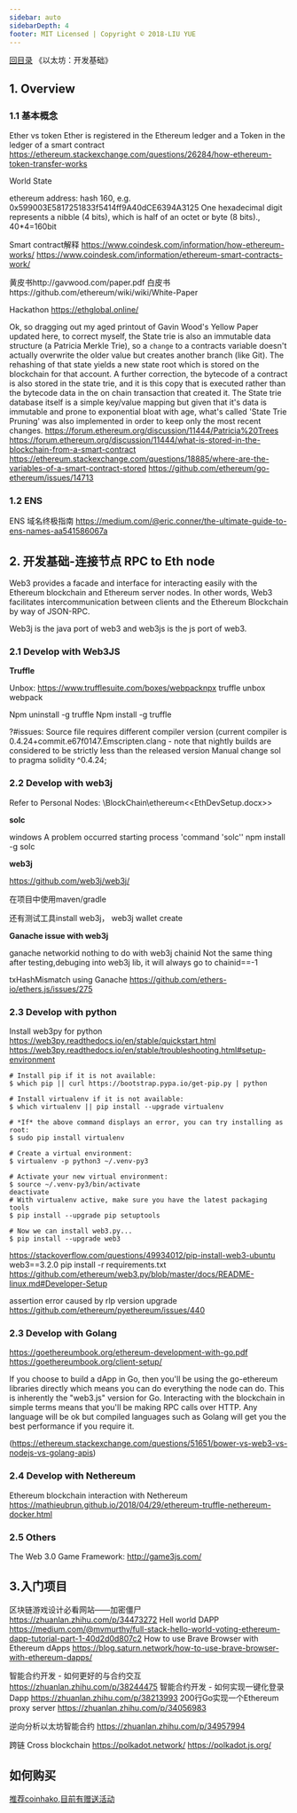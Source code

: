 ```yaml
---
sidebar: auto
sidebarDepth: 4
footer: MIT Licensed | Copyright © 2018-LIU YUE
---
```


[回目录](/docs/blockchain)  《以太坊：开发基础》

## 1. Overview

### 1.1 基本概念

Ether vs token
Ether is registered in the Ethereum ledger and a Token in the ledger of a smart contract
https://ethereum.stackexchange.com/questions/26284/how-ethereum-token-transfer-works

World State

ethereum address: hash 160,  e.g. 0x599003E5817251833f5414ff9A40dCE6394A3125
One hexadecimal digit represents a nibble (4 bits), which is half of an octet or byte (8 bits).,  40*4=160bit

Smart contract解释
https://www.coindesk.com/information/how-ethereum-works/
https://www.coindesk.com/information/ethereum-smart-contracts-work/

黄皮书http://gavwood.com/paper.pdf
白皮书https://github.com/ethereum/wiki/wiki/White-Paper

Hackathon https://ethglobal.online/

Ok, so dragging out my aged printout of Gavin Wood's Yellow Paper updated here, to correct myself, the State trie is also an immutable data structure (a Patricia Merkle Trie), so a `change` to a contracts variable doesn't actually overwrite the older value but creates another branch (like Git). The rehashing of that state yields a new state root which is stored on the blockchain for that account.
A further correction, the bytecode of a contract is also stored in the state trie, and it is this copy that is executed rather than the bytecode data in the on chain transaction that created it.
The State trie database itself is a simple key/value mapping but given that it's data is immutable and prone to exponential bloat with age, what's called 'State Trie Pruning' was also implemented in order to keep only the most recent changes.
https://forum.ethereum.org/discussion/11444/Patricia%20Trees
https://forum.ethereum.org/discussion/11444/what-is-stored-in-the-blockchain-from-a-smart-contract
https://ethereum.stackexchange.com/questions/18885/where-are-the-variables-of-a-smart-contract-stored
https://github.com/ethereum/go-ethereum/issues/14713

### 1.2 ENS

ENS 域名终极指南 https://medium.com/@eric.conner/the-ultimate-guide-to-ens-names-aa541586067a

## 2. 开发基础-连接节点 RPC to Eth node

Web3 provides a facade and interface for interacting easily with the Ethereum blockchain and Ethereum server nodes. In other words, Web3 facilitates intercommunication between clients and the Ethereum Blockchain by way of JSON-RPC.

Web3j is the java port of web3 and web3js is the js port of web3.


### 2.1 Develop with Web3JS

**Truffle**

Unbox: https://www.trufflesuite.com/boxes/webpacknpx truffle unbox webpack

Npm uninstall -g truffle
Npm install -g truffle

?#issues: Source file requires different compiler version (current compiler is 0.4.24+commit.e67f0147.Emscripten.clang - note that nightly builds are considered to be strictly less than the released version
Manual change sol to pragma solidity ^0.4.24;

### 2.2 Develop with web3j
<span sytle="color:red">Refer to Personal Nodes: \BlockChain\ethereum\<<EthDevSetup.docx>></span>

**solc**

windows A problem occurred starting process 'command 'solc''
npm install -g solc

**web3j**

https://github.com/web3j/web3j/

在项目中使用maven/gradle 

还有测试工具install web3j，
web3j wallet create

**Ganache issue with web3j**

ganache networkid nothing to do with web3j chainid
Not the same thing after testing,debuging into web3j lib, it will always go to chainid==-1

txHashMismatch using Ganache
https://github.com/ethers-io/ethers.js/issues/275

### 2.3 Develop with python

Install web3py for python
https://web3py.readthedocs.io/en/stable/quickstart.html
https://web3py.readthedocs.io/en/stable/troubleshooting.html#setup-environment
```
# Install pip if it is not available:
$ which pip || curl https://bootstrap.pypa.io/get-pip.py | python

# Install virtualenv if it is not available:
$ which virtualenv || pip install --upgrade virtualenv

# *If* the above command displays an error, you can try installing as root:
$ sudo pip install virtualenv

# Create a virtual environment:
$ virtualenv -p python3 ~/.venv-py3

# Activate your new virtual environment:
$ source ~/.venv-py3/bin/activate
deactivate
# With virtualenv active, make sure you have the latest packaging tools
$ pip install --upgrade pip setuptools

# Now we can install web3.py...
$ pip install --upgrade web3

```

https://stackoverflow.com/questions/49934012/pip-install-web3-ubuntu
web3==3.2.0
pip install -r requirements.txt
https://github.com/ethereum/web3.py/blob/master/docs/README-linux.md#Developer-Setup

assertion error caused by rlp version upgrade https://github.com/ethereum/pyethereum/issues/440


### 2.3 Develop with Golang
https://goethereumbook.org/ethereum-development-with-go.pdf
https://goethereumbook.org/client-setup/

If you choose to build a dApp in Go, then you'll be using the go-ethereum libraries directly which means you can do everything the node can do. This is inherently the "web3.js" version for Go.
Interacting with the blockchain in simple terms means that you'll be making RPC calls over HTTP. Any language will be ok but compiled languages such as Golang will get you the best performance if you require it.

(https://ethereum.stackexchange.com/questions/51651/bower-vs-web3-vs-nodejs-vs-golang-apis)

### 2.4 Develop with Nethereum
Ethereum blockchain interaction with Nethereum https://mathieubrun.github.io/2018/04/29/ethereum-truffle-nethereum-docker.html

### 2.5 Others

The Web 3.0 Game Framework: http://game3js.com/


## 3.入门项目

区块链游戏设计必看网站——加密僵尸 https://zhuanlan.zhihu.com/p/34473272
Hell world DAPP https://medium.com/@mvmurthy/full-stack-hello-world-voting-ethereum-dapp-tutorial-part-1-40d2d0d807c2
How to use Brave Browser with Ethereum dApps https://blog.saturn.network/how-to-use-brave-browser-with-ethereum-dapps/

智能合约开发 - 如何更好的与合约交互 https://zhuanlan.zhihu.com/p/38244475
智能合约开发 - 如何实现一键化登录 Dapp https://zhuanlan.zhihu.com/p/38213993
200行Go实现一个Ethereum proxy server https://zhuanlan.zhihu.com/p/34056983

逆向分析以太坊智能合约 https://zhuanlan.zhihu.com/p/34957994

跨链
Cross blockchain https://polkadot.network/
https://polkadot.js.org/



## 如何购买

[推荐coinhako,目前有赠送活动](https://www.coinhako.com/affiliations/sign_up/LYHISTORY_76989)

<disqus/>